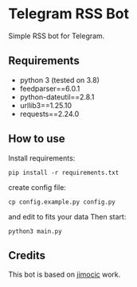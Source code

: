 # Telegram RSS Bot
Simple RSS bot for Telegram.

## Requirements
- python 3 (tested on 3.8)
- feedparser==6.0.1
- python-dateutil==2.8.1
- urllib3==1.25.10
- requests==2.24.0

## How to use
Install requirements:
```
pip install -r requirements.txt
```
create config file:
```
cp config.example.py config.py
```
and edit to fits your data Then start:
```
python3 main.py
```
## Credits
This bot is based on [jimocic](https://medium.com/@ljmocic/make-telegram-bot-for-notifying-about-new-rss-feed-items-4cfbcc37f4fd) work.